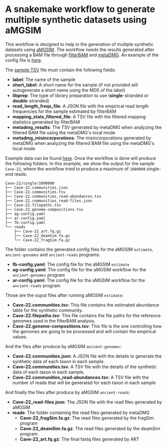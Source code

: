 # A snakemake workflow to generate multiple synthetic datasets using aMGSIM

This workflow is designed to help in the generation of multiple synthetic datasets using [aMGSIM](https://github.com/genomewalker/aMGSIM). The workflow needs the results generated after processing a BAM file through [filterBAM](https://github.com/genomewalker/bam-filter) and [metaDMG](https://metadmg-dev.github.io/metaDMG-core/). An example of the config file is [here](config/config.yaml).

The [sample TSV](assets/metaDMGsamplelist-test.tsv) file must contain the following fields:
- **label**: The name of the sample
- **short_label**: A short name for the sample (if not provided will autogenerate a short name using the MD5 of the label)
- **libprep**: The type of library preparation to use (**single**-stranded or **double**-stranded)
- **read_length_freqs_file**: A JSON file with the empirical read length frequencies for the sample estimated by filterBAM
- **mapping_stats_filtered_file**: A TSV file with the filtered mapping statistics generated by filterBAM
- **metadmg_results**: The TSV generated by metaDMG when analyzing the filtered BAM file using the metaDMG's local mode
- **metadmg_misincorporations**: The misincorporations generated by metaDMG when analyzing the filtered BAM file using the metaDMG's local mode

Example data can be found [here](assets/data). Once the workflow is done will produce the following folders. In this example, we show the output for the sample `Cave-22`, where the workflow tried to produce a maximum of `1000000` single-end reads:

```
Cave-22/single/1000000
├── Cave-22.communities.json
├── Cave-22.communities.tsv
├── Cave-22.communities_read-abundances.tsv
├── Cave-22.communities_read-files.json
├── Cave-22.filepaths.tsv
├── Cave-22.genome-compositions.tsv
├── ag-config.yaml
├── ar-config.yaml
├── fb-config.yaml
└── reads
    ├── Cave-22_art.fq.gz
    ├── Cave-22_deamSim.fa.gz
    └── Cave-22_fragSim.fa.gz
```

The folder contains the generated config files for the aMGSIM `estimate`, `ancient-genomes` and `ancient-reads` programs:
- **fb-config.yaml**: The config file for the aMGSIM `estimate`
- **ag-config.yaml**: The config file for the aMGSIM workflow for the `ancient-genomes` program
- **ar-config.yaml**: The config file for the aMGSIM workflow for the `ancient-reads` program

Those are the ouput files after running aMGSIM `estimate`:
- **Cave-22.communities.tsv**: This file contains the estimated abundance table for the synthetic community.
- **Cave-22.filepaths.tsv**: This file contains the file paths for the reference genomes used in the filterBAM analysis.
- **Cave-22.genome-compositions.tsv**: This file is the one controlling how the genomes are going to be processed and will contain the empirical values.

And the files after produce by aMGSIM `ancient-genomes`:
- **Cave-22.communities.json**: A JSON file with the details to generate the synthetic data of each taxon in each sample.
- **Cave-22.communities.tsv**: A TSV file with the details of the synthetic data of each taxon in each sample.
- **Cave-22.communities_read-abundances.tsv**: A TSV file with the number of reads that will be generated for each taxon in each sample

And finally the files after produce by aMGSIM `ancient-reads`:
- **Cave-22_read-files.json**: The JSON file with the read files generated by aMGSIM
- **reads**: The folder containing the read files generated by metaDMG
  - **Cave-22_fragSim.fa.gz**: The read files generated by the fragSim program
  - **Cave-22_deamSim.fa.gz**: The read files generated by the deamSim program
  - **Cave-22_art.fq.gz**: The final fastq files generated by ART
